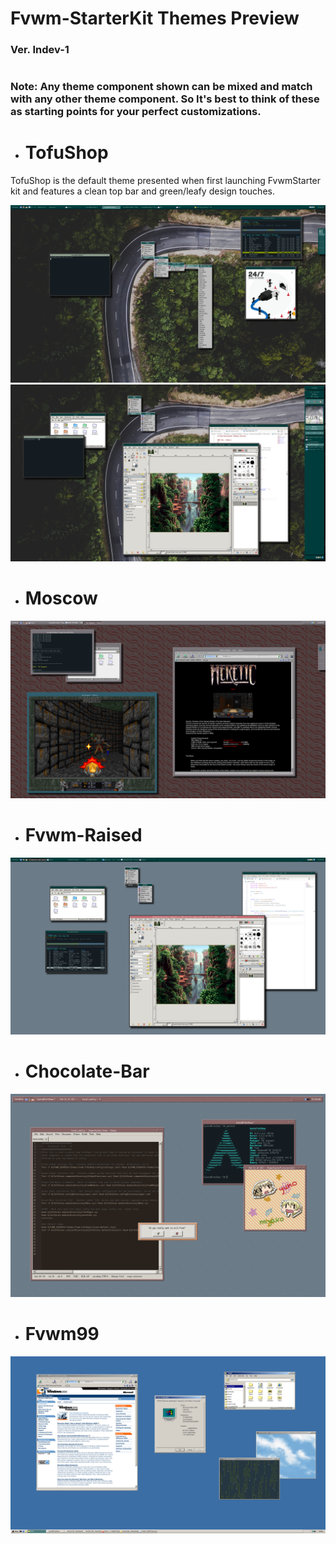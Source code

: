 # Fvwm-StarterKit Themes Preview

### Ver. Indev-1
#
### Note: Any theme component shown can be mixed and match with any other theme component. So It's best to think of these as starting points for your perfect customizations.

* # TofuShop
TofuShop is the default theme presented when first launching FvwmStarter kit and features a clean top bar and green/leafy design touches. 

<kbd align="center">
<img src="screenshots/themes/TofuShop.png?raw=true"  />
</kbd>

<kbd align="center">
<img src="screenshots/themes/TofuShop2.png?raw=true"  />
</kbd>


* # Moscow
<kbd align="center">
<img src="screenshots/themes/Moscow.png?raw=true"  />
</kbd>

* # Fvwm-Raised
<kbd align="center">
<img src="screenshots/themes/Fvwm.png?raw=true"  />
</kbd>

* # Chocolate-Bar
<kbd align="center">
<img src="screenshots/themes/ChocolateBar.png?raw=true"  />
</kbd>

* # Fvwm99
<kbd align="center">
<img src="screenshots/themes/Fvwm99.png?raw=true"  />
</kbd>
